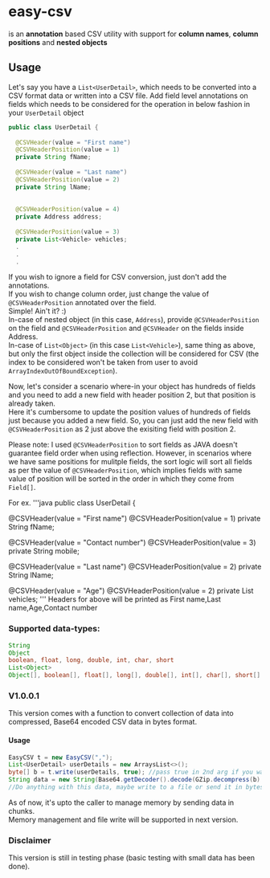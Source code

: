 # easy-csv
is an **annotation** based CSV utility with support for **column names**, **column positions** and **nested objects**

## Usage
Let's say you have a `List<UserDetail>`, which needs to be converted into a CSV format data or written into a CSV file.
Add field level annotations on fields which needs to be considered for the operation in below fashion in your `UserDetail` object

```java
public class UserDetail {
  
  @CSVHeader(value = "First name")
  @CSVHeaderPosition(value = 1)
  private String fName;
  
  @CSVHeader(value = "Last name")
  @CSVHeaderPosition(value = 2)
  private String lName;
  
  
  @CSVHeaderPosition(value = 4)
  private Address address;
  
  @CSVHeaderPosition(value = 3)
  private List<Vehicle> vehicles;
  .
  .
  .
```
If you wish to ignore a field for CSV conversion, just don't add the annotations.  
If you wish to change column order, just change the value of `@CSVHeaderPosition` annotated over the field.  
Simple! Ain't it? :)  
In-case of nested object (in this case, `Address`), provide `@CSVHeaderPosition` on the field and `@CSVHeaderPosition` and `@CSVHeader` on the fields inside Address.  
In-case of `List<Object>` (in this case `List<Vehicle>`), same thing as above, but only the first object inside the collection will be considered for CSV (the index to be considered won't be taken from user to avoid `ArrayIndexOutOfBoundException`).

Now, let's consider a scenario where-in your object has hundreds of fields and you need to add a new field with header position 2, but that position is already taken.  
Here it's cumbersome to update the position values of hundreds of fields just because you added a new field. So, you can just add the new field with `@CSVHeaderPosition` as 2 just above the exisiting field with position 2.

Please note: I used `@CSVHeaderPosition` to sort fields as JAVA doesn't guarantee field order when using reflection.  However, in scenarios where we have same positions for mulitple fields, the sort logic will sort all fields as per the value of `@CSVHeaderPosition`, which implies fields with same value of position will be sorted in the order in which they come from `Field[]`.  

For ex.
'''java
public class UserDetail {
  
  @CSVHeader(value = "First name")
  @CSVHeaderPosition(value = 1)
  private String fName;
  
  @CSVHeader(value = "Contact number")
  @CSVHeaderPosition(value = 3)
  private String mobile;
  
  @CSVHeader(value = "Last name")
  @CSVHeaderPosition(value = 2)
  private String lName;
  
  @CSVHeader(value = "Age")
  @CSVHeaderPosition(value = 2)
  private List<Vehicle> vehicles;
'''
Headers for above will be printed as
First name,Last name,Age,Contact number

### Supported data-types:
```java
String
Object
boolean, float, long, double, int, char, short
List<Object>
Object[], boolean[], float[], long[], double[], int[], char[], short[]
```

### V1.0.0.1
This version comes with a function to convert collection of data into compressed, Base64 encoded CSV data in bytes format.

#### Usage

```java
EasyCSV t = new EasyCSV(",");
List<UserDetail> userDetails = new ArraysList<>();
byte[] b = t.write(userDetails, true); //pass true in 2nd arg if you want to apply header in CSV
String data = new String(Base64.getDecoder().decode(GZip.decompress(b).toString()));
//Do anything with this data, maybe write to a file or send it in bytes somewhere.
```
As of now, it's upto the caller to manage memory by sending data in chunks.  
Memory management and file write will be supported in next version.

### Disclaimer
This version is still in testing phase (basic testing with small data has been done).
